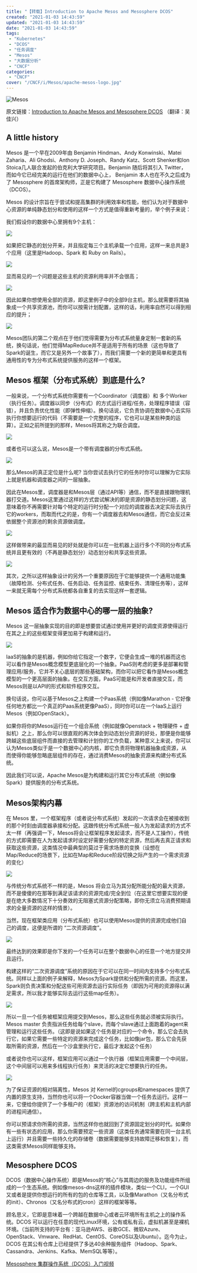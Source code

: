 ```yaml
---
title: "【转载】Introduction to Apache Mesos and Mesosphere DCOS"
created: "2021-01-03 14:43:59"
updated: "2021-01-03 14:43:59"
date: "2021-01-03 14:43:59"
tags: 
 - "Kubernetes"
 - "DCOS"
 - "任务调度"
 - "Mesos"
 - "大数据分析"
 - "CNCF"
categories: 
 - "CNCF"
cover: "/CNCF/i/Mesos/apache-mesos-logo.jpg"
---
```


![Mesos](i/Mesos/apache-mesos-logo.jpg)

原文链接：[Introduction to Apache Mesos and Mesosphere DCOS](https://filipv.net/2015/08/27/introduction-to-apache-mesos-and-mesosphere-dcos/) （翻译：吴佳兴）

## A little history

Mesos 是一个早在2009年由 Benjamin Hindman、Andy Konwinski、Matei Zaharia、Ali Ghodsi、Anthony D. Joseph、Randy Katz、Scott Shenker和Ion Stoica几人联合发起的伯克利大学研究项目。Benjamin 随后将其引入 Twitter，而如今它已经完美的运行在他们的数据中心上， Benjamin 本人也在不久之后成为了 Mesosphere 的首席架构师，正是它构建了 Mesosphere 数据中心操作系统（DCOS）。

Mesos 的设计宗旨在于尝试和提高集群的利用效率和性能，他们认为对于数据中心资源的单纯静态划分和使用的这样一个方式是值得重新考量的，举个例子来说：

我们假设你的数据中心里拥有9个主机：

![](i/Mesos/mesos1.png)

如果把它静态的划分开来，并且指定每三个主机承载一个应用，这样一来总共是3个应用（这里是Hadoop、Spark 和 Ruby on Rails）。

![](i/Mesos/mesos2.png)

显而易见的一个问题是这些主机的资源利用率并不会很高；

![](i/Mesos/mesos3.png)

因此如果你想使用全部的资源，即这里例子中的全部9台主机，那么就需要将其抽象成一个共享资源池，而你可以按需计划配置，这样的话，利用率自然可以得到相应的提升；

![](i/Mesos/mesos4.png)


Mesos团队的第二个观点在于他们觉得需要为分布式系统量身定制一套新的系统，换句话说，他们觉得MapReduce并不是适用于所有的场景（这也导致了Spark的诞生，而它又是另外一个故事了），而我们需要一个新的更简单和更具有通用性的专为分布式系统提供服务的这样一个框架。

## Mesos 框架（分布式系统）到底是什么?

一般来说，一个分布式系统你需要有一个Coordinator（调度器）和 多个Worker（执行任务）。调度器以同步（分布式）的方式运行进程/任务，处理程序错误（容错），并且负责优化性能（即弹性伸缩）。换句话说，它负责协调在数据中心去实际执行你想要运行的代码（不需要是一个完整的程序，它也可以是某些种类的运算）。正如之前所提到的那样，Mesos将其称之为联合调度。

![](i/Mesos/mesos5.png)

或者也可以这么说，Mesos是一个带有调度器的分布式系统。

![](i/Mesos/mesos6.png)

那么Mesos的真正定位是什么呢? 当你尝试去执行它的任务时你可以理解为它实际上就是机器和调度器之间的一层抽象。

因此在Mesos里，调度器是和Mesos层（通过API等）通信，而不是直接跟物理机器打交道。Mesos这里通过这样的方式尝试解决的即是资源的静态划分问题，这意味着你不再需要针对每个特定的运行时分配一个对应的调度器去决定实际去执行它的workers，而取而代之的是，你有一个调度器去和Mesos通信，而它会反过来依据整个资源池的剩余资源做调度。

![](i/Mesos/mesos7.png)

这样做带来的最显而易见的好处就是你可以在一批机器上运行多个不同的分布式系统并且更有效的（不再是静态划分）动态划分和共享这些资源。

![](i/Mesos/mesos8.png)

其次，之所以这样抽象设计的另外一个重要原因在于它能够提供一个通用功能集（故障检测、分布式任务、任务启动、任务监控、结束任务、清理任务等），这样一来就无需每个分布式系统都各自重复的去实现这样一套逻辑。

## Mesos 适合作为数据中心的哪一层的抽象?

Mesos 这一层抽象实现的目的即是想要尝试通过使用并更好的调度资源使得运行在其之上的这些框架变得更加易于构建和运行。

![](i/Mesos/mesos9.png)

IaaS的抽象的是机器，例如你给它指定一个数字，它便会生成一堆的机器而这也可以看作是Mesos概念模型更底层化的一个抽象。PaaS则考虑的更多是部署和管理应用/服务，它并不关心底层的那些基础架构，而你可以把它看作是Mesos概念模型的一个更高层面的抽象。在交互方面，PaaS可能是和开发者直接交互，而Mesos则是以API的形式和软件程序交互。

换句话说，你可以基于Mesos之上构建一个Paas系统（例如像Marathon - 它好像任何地方都比一个真正的Paas系统更像PaaS），同时你可以在一个IaaS上运行Mesos（例如OpenStack）。

如果你将你的Mesos运行在一个组合系统（例如就像Openstack + 物理硬件 + 虚拟机）之上，那么你可以很直观的再次体会到动态划分资源的好处，那便是你能够跨越这些底层组件而直接的去管理和计划你的工作负载，某种意义上来说，你可以认为Mesos类似于是一个数据中心的内核，即它负责将物理机器抽象成资源，从而使得你能够忽略底层组件的存在，通过消费Mesos的抽象资源来构建分布式系统。

因此我们可以说，Apache Mesos是为构建和运行其它分布式系统（例如像Spark）提供服务的分布式系统。

## Mesos架构内幕

在 Mesos 里，一个框架程序（或者说分布式系统）发起的一次请求会在被接收到的那个时刻由调度器承接和分配。这跟传统分布式系统一般人为发起请求的方式不太一样（再强调一下，Mesos将会让框架程序发起请求，而不是人工操作），传统的方式即需要在人为发起请求时设定好需要分配的特定资源，然后再去真正请求和获取这些资源，这类情况中最典型的莫过于需求场景的变换（设想在Map/Reduce的场景下，比如在Map和Reduce阶段切换之际产生的一个需求资源的变化）

![](i/Mesos/mesos10.png)

与传统分布式系统不一样的是，Mesos 将会立马为其分配所能分配的最大资源，而不是傻傻的在那等到满足该请求的资源完成/完全到位（在这里它想要实现的便是在绝大多数情况下十分奏效的无阻塞式资源分配策略，即你无须立马消费预期请求的全量资源的这样的情景）。

当然，现在框架类应用（分布式系统）也可以使用Mesos提供的资源完成他们自己的调度，这便是所谓的 “二次资源调度”。

![](i/Mesos/mesos11.png)

最终达到的效果即是你下发的一个任务可以在整个数据中心的任意一个地方提交并且运行。

构建这样的“二次资源调度”系统的原因在于它可以在同一时间内支持多个分布式系统。同样以上面的例子来解释，Mesos为Spark提供和分配所需的资源。而这里，Spark则负责决策和分配这些可用资源去运行实际任务（即因为可用的资源得以满足需求，所以我才能够实际去运行这些map任务）。

![](i/Mesos/mesos12.png)

所以一旦一个任务被框架应用提交到Mesos，那么这些任务就必须被实际执行。Mesos master 负责指派任务给每个slave，而每个slave通过上面跑着的agent来管理和运行这些任务。（这即是说如果这个任务是对应的一个命令，那么它会去执行它，如果它需要一些特定的资源来完成这个任务，比如像jar包，那么它会先获取所需的资源，然后在一个沙盒里执行它，最后才发起这个任务）

或者说你也可以这样，框架应用可以通过一个执行器（框架应用需要一个中间层，这个中间层可以用来多线程执行任务）来灵活的决定它想要执行的任务。

![](i/Mesos/mesos13.png)

为了保证资源的相对隔离性，Mesos 对 Kernel的cgroups和namespaces 提供了内置的原生支持，当然你也可以将一个Docker容器当做一个任务去运行。这样一来，它便给你提供了一个多租户的（框架）资源池的访问机制（跨主机和主机内部的进程间通信）。

你可以预请求你所需的资源，当然这样你也就回到了资源固定划分的时代。如果你有一些有状态的应用，那么你需要预定一些资源（这类任务通常需要在同一台主机上运行）并且需要一些持久化的存储卷（数据需要能够支持故障迁移和恢复），而这类需求Mesos同样能够支持。

## Mesosphere DCOS

DCOS（数据中心操作系统）即是Mesos的“核心”与其周边的服务及功能组件所组成的一个生态系统。例如像mesos-dns这样的插件模块，类似一个CLI，一个GUI又或者是提供你想运行的所有的包的仓库等工具，以及像Marathon（又名分布式的init）、Chronos（又名分布式的cron）这样的框架等等。

顾名思义，它即是意味着一个跨越在数据中心或者云环境所有主机之上的操作系统。DCOS 可以运行在任意的现代Linux环境，公有或私有云，虚拟机甚至是裸机环境。（当前所支持的平台有：亚马逊AWS、谷歌GCE、微软Azure、OpenStack、Vmware、RedHat、CentOS、CoreOS以及Ubuntu）。迄今为止，DCOS 在其公有仓库上已经提供了多达40余种服务组件（Hadoop、Spark、Cassandra、Jenkins、Kafka、MemSQL等等）。

[Mesosphere 集群操作系统（DCOS）入门视频](https://youtu.be/0I6qG9RQUnY)